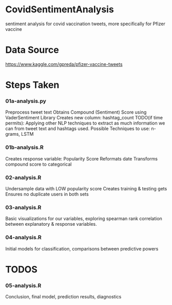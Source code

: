 # CovidSentimentAnalysis
sentiment analysis for covid vaccination tweets, more specifically for Pfizer vaccine


# Data Source
https://www.kaggle.com/gpreda/pfizer-vaccine-tweets

# Steps Taken

### 01a-analysis.py
Preprocess tweet text
Obtains Compound (Sentiment) Score using VaderSentiment Library
Creates new column: hashtag_count
TODO(if time permits): Applying other NLP techniques to extract as much information we can from tweet text and hashtags used. Possible Techniques to use: n-grams, LSTM

### 01b-analysis.R
Creates response variable: Popularity Score
Reformats date
Transforms compound score to categorical

### 02-analysis.R
Undersample data with LOW popularity score
Creates training & testing gets
Ensures no duplicate users in both sets

### 03-analysis.R
Basic visualizations for our variables, exploring spearman rank correlation between explanatory & response variables.

### 04-analysis.R
Initial models for classification, comparisons between predictive powers

# TODOS
### 05-analysis.R
Conclusion, final model, prediction results, diagnostics 
